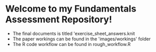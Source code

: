 # Welcome to my Fundamentals Assessment Repository!

- The final documents is titled 'exercise_sheet_answers.knit
- The paper workings  can be found in the 'images/workings' folder
- The R code workflow can be found in rough_workflow.R
